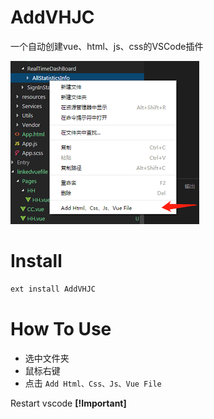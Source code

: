 # AddVHJC

一个自动创建vue、html、js、css的VSCode插件

![效果图](https://raw.githubusercontent.com/bingitbin/vscode-extension/master/AutoCreateVHJC/screenshots/screenshots.png)

# Install

```bash
ext install AddVHJC
```

# How To Use

+ 选中文件夹
+ 鼠标右键
+ 点击 `Add Html、Css、Js、Vue File`

Restart vscode **[!Important]**
